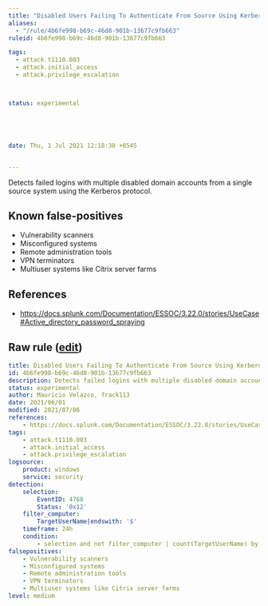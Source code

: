 ```yaml
---
title: "Disabled Users Failing To Authenticate From Source Using Kerberos"
aliases:
  - "/rule/4b6fe998-b69c-46d8-901b-13677c9fb663"
ruleid: 4b6fe998-b69c-46d8-901b-13677c9fb663

tags:
  - attack.t1110.003
  - attack.initial_access
  - attack.privilege_escalation



status: experimental





date: Thu, 1 Jul 2021 12:18:30 +0545


---
```


Detects failed logins with multiple disabled domain accounts from a single source system using the Kerberos protocol.

<!--more-->


## Known false-positives

* Vulnerability scanners
* Misconfigured systems
* Remote administration tools
* VPN terminators
* Multiuser systems like Citrix server farms



## References

* https://docs.splunk.com/Documentation/ESSOC/3.22.0/stories/UseCase#Active_directory_password_spraying


## Raw rule ([edit](https://github.com/SigmaHQ/sigma/edit/master/rules/windows/builtin/security/win_susp_failed_logons_single_source_kerberos2.yml))
```yaml
title: Disabled Users Failing To Authenticate From Source Using Kerberos
id: 4b6fe998-b69c-46d8-901b-13677c9fb663
description: Detects failed logins with multiple disabled domain accounts from a single source system using the Kerberos protocol.
status: experimental
author: Mauricio Velazco, frack113
date: 2021/06/01
modified: 2021/07/06
references:
    - https://docs.splunk.com/Documentation/ESSOC/3.22.0/stories/UseCase#Active_directory_password_spraying
tags:
    - attack.t1110.003
    - attack.initial_access
    - attack.privilege_escalation
logsource:
    product: windows
    service: security
detection:
    selection:
        EventID: 4768
        Status: '0x12'
    filter_computer:
        TargetUserName|endswith: '$'
    timeframe: 24h
    condition:
        - selection and not filter_computer | count(TargetUserName) by IpAddress > 10
falsepositives:
    - Vulnerability scanners
    - Misconfigured systems
    - Remote administration tools
    - VPN terminators
    - Multiuser systems like Citrix server farms
level: medium

```
